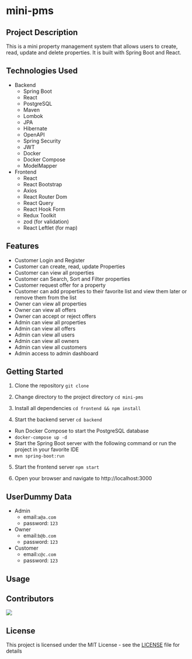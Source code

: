# mini-pms


## Project Description
This is a mini property management system that allows users to create, read, update and delete properties. It is built with Spring Boot and React.


## Technologies Used
- Backend
  - Spring Boot
  - React
  - PostgreSQL
  - Maven
  - Lombok
  - JPA
  - Hibernate
  - OpenAPI
  - Spring Security
  - JWT
  - Docker
  - Docker Compose
  - ModelMapper
- Frontend
  - React
  - React Bootstrap
  - Axios
  - React Router Dom
  - React Query
  - React Hook Form
  - Redux Toolkit
  - zod (for validation)
  - React Leftlet (for map)

## Features

- Customer Login and Register
- Customer can create, read, update Properties
- Customer can view all properties
- Customer can Search, Sort and Filter properties
- Customer request offer for a property
- Customer can add properties to their favorite list and view them later or remove them from the list
- Owner can view all properties
- Owner can view all offers
- Owner can accept or reject offers
- Admin can view all properties
- Admin can view all offers
- Admin can view all users
- Admin can view all owners
- Admin can view all customers
- Admin access to admin dashboard


## Getting Started
1. Clone the repository
`git clone `

2. Change directory to the project directory
`cd mini-pms`

3. Install all dependencies
`cd frontend && npm install`

4. Start the backend server
`cd backend `

 - Run Docker Compose to start the PostgreSQL database
 - `docker-compose up -d`
 - Start the Spring Boot server with the following command or run the project in your favorite IDE
 - `mvn spring-boot:run`

5. Start the frontend server
`npm start`

6. Open your browser and navigate to http://localhost:3000

## UserDummy Data

- Admin
  - email:`a@a.com`
  - password: `123`
- Owner
  - email:`b@b.com`
  - password: `123`
- Customer
  - email:`c@c.com`
  - password: `123`

## Usage

## Contributors

<a href="https://github.com/vicheanath/mini-pms/graphs/contributors">
  <img src="https://contrib.rocks/image?repo=vicheanath/mini-pms" />
</a>

## License
This project is licensed under the MIT License - see the [LICENSE](LICENSE) file for details

